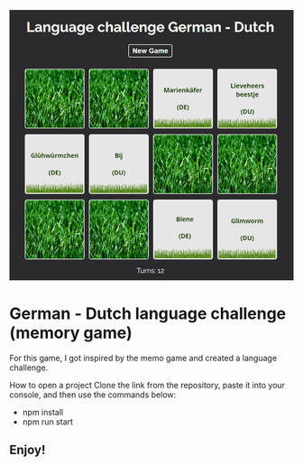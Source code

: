 ![My Image](./src/img/readme-cover.png)

# German - Dutch language challenge (memory game)

For this game, I got inspired by the memo game and created a language challenge.

How to open a project
Clone the link from the repository, paste it into your console, and then use the commands below:

- npm install
- npm run start

## Enjoy!
